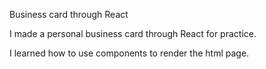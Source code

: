Business card through React

I made a personal business card through React for practice. 

I learned how to use components to render the html page. 
